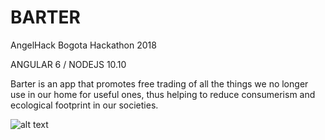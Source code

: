 # BARTER
AngelHack Bogota Hackathon 2018

ANGULAR 6 / NODEJS 10.10

Barter is an app that promotes free trading of all the things we no longer use in our home for useful ones, thus helping to reduce consumerism and ecological footprint in our societies.

![alt text](https://scontent-atl3-1.cdninstagram.com/vp/32d672d512bcdc70089fc3554a2f47bb/5BF8797C/t51.2885-15/e35/37846321_662933417403756_7433582533805080576_n.jpg)
